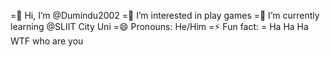 =👋 Hi, I’m @Dumindu2002
=👀 I’m interested in play games
=🌱 I’m currently learning @SLIIT City Uni
=😄 Pronouns: He/Him
=⚡ Fun fact: = Ha Ha Ha WTF who are you

<!---
Dumindu2002/Dumindu2002 is a ✨ special ✨ repository because its `README.md` (this file) appears on your GitHub profile.
You can click the Preview link to take a look at your changes.
--->
